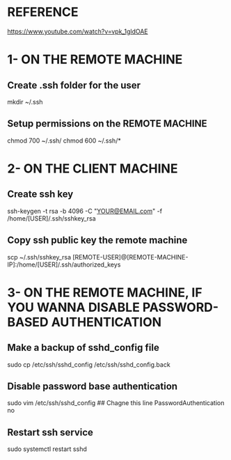 # REFERENCE
https://www.youtube.com/watch?v=vpk_1gldOAE

# 1- ON THE REMOTE MACHINE
  ## Create .ssh folder for the user
  mkdir ~/.ssh

  ## Setup permissions on the REMOTE MACHINE
  chmod 700 ~/.ssh/
  chmod 600 ~/.ssh/*


# 2- ON THE CLIENT MACHINE
  ## Create ssh key
  ssh-keygen -t rsa -b 4096 -C "YOUR@EMAIL.com" -f /home/[USER]/.ssh/sshkey_rsa

  ## Copy ssh public key the remote machine
  scp ~/.ssh/sshkey_rsa [REMOTE-USER]@[REMOTE-MACHINE-IP]:/home/[USER]/.ssh/authorized_keys


# 3- ON THE REMOTE MACHINE, IF YOU WANNA DISABLE PASSWORD-BASED AUTHENTICATION
  ## Make a backup of sshd_config file
  sudo cp /etc/ssh/sshd_config /etc/ssh/sshd_config.back

  ## Disable password base authentication
  sudo vim /etc/ssh/sshd_config
    ## Chagne this line
    PasswordAuthentication no

  ## Restart ssh service
  sudo systemctl restart sshd